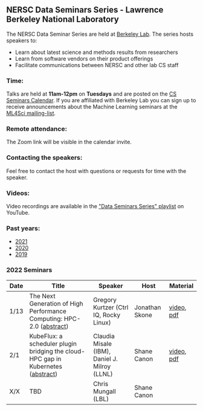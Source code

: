 ## NERSC Data Seminars Series - Lawrence Berkeley National Laboratory

The NERSC Data Seminar Series are held at [Berkeley Lab](https://www.lbl.gov/). The series hosts speakers to:
- Learn about latest science and methods results from researchers
- Learn from software vendors on their product offerings
- Facilitate communications between NERSC and other lab CS staff

### Time:

Talks are held at **11am-12pm** on **Tuesdays** and are posted on the [CS Seminars Calendar](https://www.nersc.gov/events/cs-seminars/).
If you are affiliated with Berkeley Lab you can sign up to receive announcements about the Machine Learning seminars at the [ML4Sci mailing-list](https://groups.google.com/a/lbl.gov/forum/#!forum/ml4sci).

### Remote attendance:

The Zoom link will be visible in the calendar invite.

### Contacting the speakers:

Feel free to contact the host with questions or requests for time with the speaker.

### Videos:

Video recordings are available in the ["Data Seminars Series" playlist](https://www.youtube.com/playlist?list=PL20S5EeApOSvkewFIuz2scAEkbnBIlzYy) on YouTube.

### Past years:

- [2021](2021.md)
- [2020](2020.md)
- [2019](2019.md)

### 2022 Seminars

|Date |Title                |Speaker                 |Host               |Material       |
|-----|---------------------|------------------------|-------------------|---------------|
|1/13 |The Next Generation of High Performance Computing: HPC-2.0 ([abstract](abstracts/2022-01-13.md))|Gregory Kurtzer (Ctrl IQ, Rocky Linux)|Jonathan Skone|[video][1], [pdf][2]|
|2/1  |KubeFlux: a scheduler plugin bridging the cloud-HPC gap in Kubernetes ([abstract](abstracts/2022-02-01.md))|Claudia Misale (IBM), Daniel J. Milroy (LLNL)|Shane Canon|[video][3], [pdf][4]|
|X/X  |TBD                  | Chris Mungall (LBL)    | Shane Canon       |               |

[1]: https://www.youtube.com/watch?v=isP-Hqw_-nc&list=PL20S5EeApOSvkewFIuz2scAEkbnBIlzYy
[2]: https://drive.google.com/file/d/1knKvXpL1bghN5U0zpOWgpsmBp7y370aJ/view?usp=sharing
[3]: https://www.youtube.com/watch?v=RSsuamxKxH0&list=PL20S5EeApOSvkewFIuz2scAEkbnBIlzYy
[4]: https://drive.google.com/file/d/1am44USKAM2GBcXo381fF0q4TUNngtHLU/view?usp=sharing
